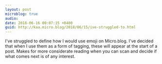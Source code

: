 ```yaml
---
layout: post
microblog: true
audio: 
date: 2018-06-16 00:07:15 +0400
guid: http://kaa.micro.blog/2018/06/15/ive-struggled-to.html
---
```

I've struggled to define how I would use emoji on Micro.blog. I've decided that when I use them as a form of tagging, these will appear at the start of a post. Makes for more considerate reading when you can scan and decide if what comes next is of any interest.
